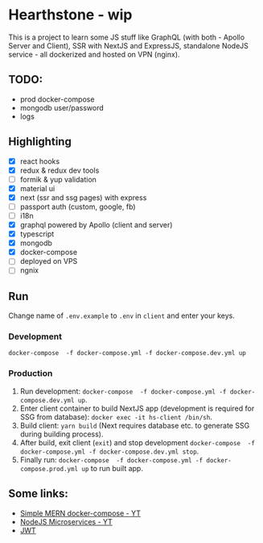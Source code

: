 # Hearthstone - wip

This is a project to learn some JS stuff like GraphQL (with both - Apollo Server and Client), SSR with NextJS and ExpressJS, standalone NodeJS service - all dockerized and hosted on VPN (nginx).

## TODO:
- prod docker-compose
- mongodb user/password
- logs

## Highlighting

- [x] react hooks
- [x] redux & redux dev tools
- [ ] formik & yup validation
- [x] material ui  
- [x] next (ssr and ssg pages) with express
- [ ] passport auth (custom, google, fb)
- [ ] i18n
- [x] graphql powered by Apollo (client and server)
- [x] typescript
- [x] mongodb
- [x] docker-compose
- [ ] deployed on VPS
- [ ] ngnix

## Run

Change name of `.env.example` to `.env` in `client` and enter your keys.

### Development

`docker-compose  -f docker-compose.yml -f docker-compose.dev.yml up`

### Production

 1. Run development: `docker-compose  -f docker-compose.yml -f docker-compose.dev.yml up`.
 2. Enter client container to build NextJS app (development is required for SSG from database): `docker exec -it hs-client /bin/sh`.
 3. Build client: `yarn build` (Next requires database etc. to generate SSG during building process).
 4. After build, exit client (`exit`) and stop development `docker-compose  -f docker-compose.yml -f docker-compose.dev.yml stop`.
5. Finally run: `docker-compose  -f docker-compose.yml -f docker-compose.prod.yml up` to run built app.

## Some links:
* [Simple MERN docker-compose - YT](https://www.youtube.com/watch?v=0B2raYYH2fE&ab_channel=DevOpsDirective)
* [NodeJS Microservices - YT](https://www.youtube.com/watch?v=EsCfPxjmnjo&ab_channel=FredrikChristenson)
* [JWT](https://www.youtube.com/watch?v=RUZB8tpyDbQ&ab_channel=BenAwad)
